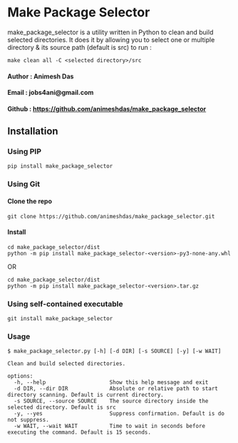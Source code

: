 # Make Package Selector

make_package_selector is a utility written in Python to clean and build selected directories. It does it by allowing you to select one or multiple directory & its source path (default is src) to run : </br>

`make clean all -C <selected directory>/src`

#### Author : Animesh Das 
#### Email : &#106;&#111;&#98;&#115;&#52;&#97;&#110;&#105;&#64;&#103;&#109;&#97;&#105;&#108;&#46;&#99;&#111;&#109;


#### Github : https://github.com/animeshdas/make_package_selector


## Installation

### Using PIP
```
pip install make_package_selector
```

### Using Git
#### Clone the repo
```
git clone https://github.com/animeshdas/make_package_selector.git
```
#### Install
```
cd make_package_selector/dist
python -m pip install make_package_selector-<version>-py3-none-any.whl
```
OR
```
cd make_package_selector/dist
python -m pip install make_package_selector-<version>.tar.gz
```

### Using self-contained executable
```
git install make_package_selector
```

### Usage

```
$ make_package_selector.py [-h] [-d DIR] [-s SOURCE] [-y] [-w WAIT] 

Clean and build selected directories.

options:
  -h, --help                    Show this help message and exit
  -d DIR, --dir DIR             Absolute or relative path to start directory scanning. Default is current directory.
  -s SOURCE, --source SOURCE    The source directory inside the selected directory. Default is src 
  -y, --yes                     Suppress confirmation. Default is do not suppress. 
  -w WAIT, --wait WAIT          Time to wait in seconds before executing the command. Default is 15 seconds.

```